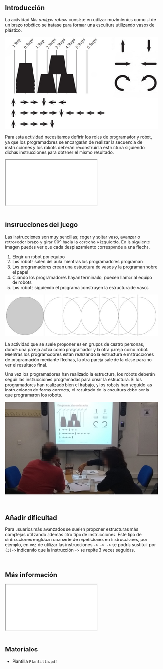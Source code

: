 ## Introducción

La actividad *Mis amigos robots* consiste en utilizar movimientos como si de un brazo robótico se tratase para formar una escultura utilizando vasos de plástico.

![](img/vasos.jpg "Mis amigos robots")

Para esta actividad necesitamos definir los roles de programador y robot, ya que los programadores se encargarán de realizar la secuencia de instrucciones y los robots deberán reconstruir la estructura siguiendo dichas instrucciones para obtener el mismo resultado.

<div class="iframe">
  <iframe src="//www.youtube.com/embed/yT_TNTXnGUE" allowfullscreen></iframe>
</div>



<br />



## Instrucciones del juego

Las instrucciones son muy sencillas; coger y soltar vaso, avanzar o retroceder brazo y girar 90º hacia la derecha o izquierda. En la siguiente imagen puedes ver que cada desplazamiento corresponde a una flecha.

1. Elegir un robot por equipo
2. Los robots salen del aula mientras los programadores programan
3. Los programadores crean una estructura de vasos y la programan sobre el papel
4. Cuando los programadores hayan terminado, pueden llamar al equipo de robots
5. Los robots siguiendo el programa construyen la estructura de vasos

![](img/plantilla.jpg "Plantilla")

La actividad que se suele proponer es en grupos de cuatro personas, donde una pareja actúa como programador y la otra pareja como robot. Mientras los programadores están realizando la estructura e instrucciones de programación mediante flechas, la otra pareja sale de la clase para no ver el resultado final.

Una vez los programadores han realizado la estructura, los robots deberán seguir las instrucciones programadas para crear la estructura. Si los programadores han realizado bien el trabajo, y los robots han seguido las instrucciones de forma correcta, el resultado de la escultura debe ser la que programaron los robots.

![](img/ejemplo.jpg "Equipo robots")



<br />


## Añadir dificultad

Para usuarios más avanzados se suelen proponer estructuras más complejas utilizando además otro tipo de instrucciones. Este tipo de sintrucciones engloban una serie de repeticiones en instrucciones, por ejemplo, en vez de utilizar las instrucciones `-> -> ->` se podría sustituir por `(3)->` indicando que la instrucción `->` se repite 3 veces seguidas.



<br />



## Más información

<div class="iframe">
  <iframe src="//www.youtube.com/embed/xaW3PAzHxCU" allowfullscreen></iframe>
</div>



<br />



## Materiales

- Plantilla `Plantilla.pdf`
